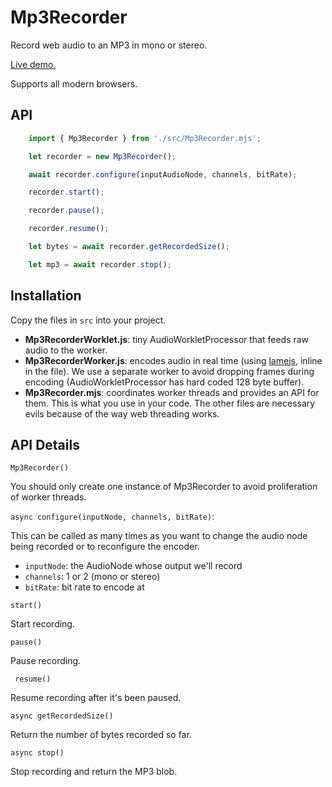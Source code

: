# Mp3Recorder

Record web audio to an MP3 in mono or stereo.

[Live demo.](https://erictetz.github.io/Mp3Recorder/)

Supports all modern browsers.

## API

```js
    import { Mp3Recorder } from './src/Mp3Recorder.mjs';

    let recorder = new Mp3Recorder();

    await recorder.configure(inputAudioNode, channels, bitRate);

    recorder.start();

    recorder.pause();

    recorder.resume();

    let bytes = await recorder.getRecordedSize();

    let mp3 = await recorder.stop();
```

## Installation

Copy the files in `src` into your project.

* **Mp3RecorderWorklet.js**: tiny AudioWorkletProcessor that feeds raw audio to the worker.
* **Mp3RecorderWorker.js**: encodes audio in real time (using [lamejs](https://github.com/zhuker/lamejs), inline in the file). We use a separate worker to avoid dropping frames during encoding (AudioWorkletProcessor has hard coded 128 byte buffer).
* **Mp3Recorder.mjs**: coordinates worker threads and provides an API for them. This is what you use in your code. The other files are necessary evils because of the way web threading works.

## API Details

`Mp3Recorder()`

You should only create one instance of Mp3Recorder to avoid proliferation of worker threads.

`async configure(inputNode, channels, bitRate)`:

This can be called as many times as you want to change the audio node being recorded or to reconfigure the encoder.

* `inputNode`: the AudioNode whose output we'll record
* `channels`: 1 or 2 (mono or stereo)
* `bitRate`: bit rate to encode at

`start()`

Start recording.

`pause()`

Pause recording.

` resume()`

Resume recording after it's been paused.

`async getRecordedSize()`

Return the number of bytes recorded so far.

`async stop()`

Stop recording and return the MP3 blob.
